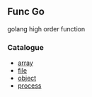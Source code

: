 ## Func Go
golang high order function

### Catalogue
- [array](array/README.md)
- [file](file/README.md)
- [object](object/README.md)
- [process](process/README.md)